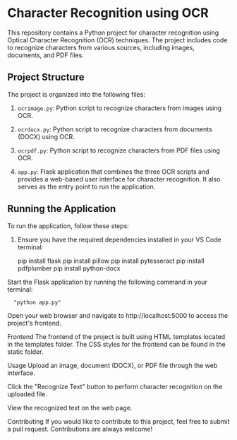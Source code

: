 # Character Recognition using OCR

This repository contains a Python project for character recognition using Optical Character Recognition (OCR) techniques. The project includes code to recognize characters from various sources, including images, documents, and PDF files.

## Project Structure

The project is organized into the following files:

1. `ocrimage.py`: Python script to recognize characters from images using OCR.

2. `ocrdocx.py`: Python script to recognize characters from documents (DOCX) using OCR.

3. `ocrpdf.py`: Python script to recognize characters from PDF files using OCR.

4. `app.py`: Flask application that combines the three OCR scripts and provides a web-based user interface for character recognition. It also serves as the entry point to run the application.

## Running the Application

To run the application, follow these steps:

1. Ensure you have the required dependencies installed in your VS Code terminal:

   pip install flask
   pip install pillow
   pip install pytesseract
   pip install pdfplumber
   pip install python-docx

Start the Flask application by running the following command in your terminal:

      "python app.py"


Open your web browser and navigate to http://localhost:5000 to access the project's frontend.


Frontend
The frontend of the project is built using HTML templates located in the templates folder. The CSS styles for the frontend can be found in the static folder.

Usage
Upload an image, document (DOCX), or PDF file through the web interface.

Click the "Recognize Text" button to perform character recognition on the uploaded file.

View the recognized text on the web page.

Contributing
If you would like to contribute to this project, feel free to submit a pull request. Contributions are always welcome!
